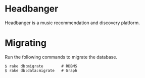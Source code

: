 # Headbanger

Headbanger is a music recommendation and discovery platform.

# Migrating

Run the following commands to migrate the database.

```
$ rake db:migrate        # RDBMS
$ rake db:data:migrate   # Graph
```
